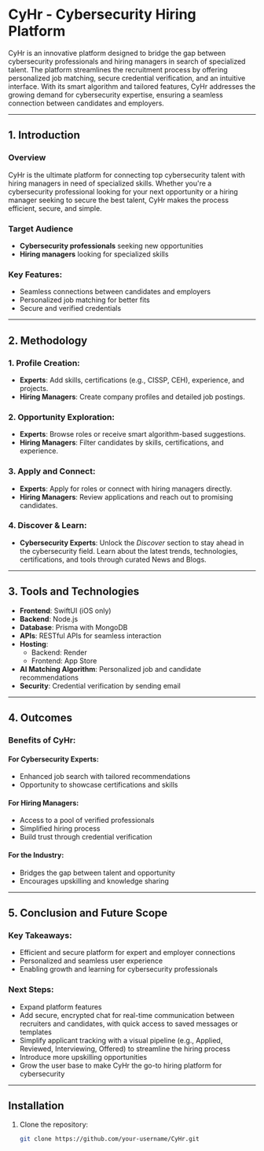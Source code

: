 # CyHr - Cybersecurity Hiring Platform

CyHr is an innovative platform designed to bridge the gap between cybersecurity professionals and hiring managers in search of specialized talent. The platform streamlines the recruitment process by offering personalized job matching, secure credential verification, and an intuitive interface. With its smart algorithm and tailored features, CyHr addresses the growing demand for cybersecurity expertise, ensuring a seamless connection between candidates and employers.

---

## 1. Introduction

### Overview
CyHr is the ultimate platform for connecting top cybersecurity talent with hiring managers in need of specialized skills. Whether you're a cybersecurity professional looking for your next opportunity or a hiring manager seeking to secure the best talent, CyHr makes the process efficient, secure, and simple.

### Target Audience
- **Cybersecurity professionals** seeking new opportunities
- **Hiring managers** looking for specialized skills

### Key Features:
- Seamless connections between candidates and employers
- Personalized job matching for better fits
- Secure and verified credentials

---

## 2. Methodology

### 1. Profile Creation:
- **Experts**: Add skills, certifications (e.g., CISSP, CEH), experience, and projects.
- **Hiring Managers**: Create company profiles and detailed job postings.

### 2. Opportunity Exploration:
- **Experts**: Browse roles or receive smart algorithm-based suggestions.
- **Hiring Managers**: Filter candidates by skills, certifications, and experience.

### 3. Apply and Connect:
- **Experts**: Apply for roles or connect with hiring managers directly.
- **Hiring Managers**: Review applications and reach out to promising candidates.

### 4. Discover & Learn:
- **Cybersecurity Experts**: Unlock the *Discover* section to stay ahead in the cybersecurity field. Learn about the latest trends, technologies, certifications, and tools through curated News and Blogs.

---

## 3. Tools and Technologies

- **Frontend**: SwiftUI (iOS only)
- **Backend**: Node.js
- **Database**: Prisma with MongoDB
- **APIs**: RESTful APIs for seamless interaction
- **Hosting**:
  - Backend: Render
  - Frontend: App Store
- **AI Matching Algorithm**: Personalized job and candidate recommendations
- **Security**: Credential verification by sending email

---

## 4. Outcomes

### Benefits of CyHr:

#### For Cybersecurity Experts:
- Enhanced job search with tailored recommendations
- Opportunity to showcase certifications and skills

#### For Hiring Managers:
- Access to a pool of verified professionals
- Simplified hiring process
- Build trust through credential verification

#### For the Industry:
- Bridges the gap between talent and opportunity
- Encourages upskilling and knowledge sharing

---

## 5. Conclusion and Future Scope

### Key Takeaways:
- Efficient and secure platform for expert and employer connections
- Personalized and seamless user experience
- Enabling growth and learning for cybersecurity professionals

### Next Steps:
- Expand platform features
- Add secure, encrypted chat for real-time communication between recruiters and candidates, with quick access to saved messages or templates
- Simplify applicant tracking with a visual pipeline (e.g., Applied, Reviewed, Interviewing, Offered) to streamline the hiring process
- Introduce more upskilling opportunities
- Grow the user base to make CyHr the go-to hiring platform for cybersecurity

---

## Installation

1. Clone the repository:
   ```bash
   git clone https://github.com/your-username/CyHr.git
